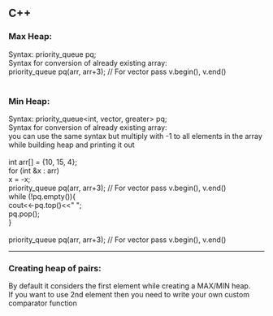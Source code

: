 ## __C++__
### Max Heap: 
Syntax: priority_queue<int> pq; <br />
Syntax for conversion of already existing array: <br />
priority_queue<int> pq(arr, arr+3);    // For vector pass v.begin(), v.end() <br />
<br />
### Min Heap:<br />
Syntax: priority_queue<int, vector<int>, greater<int>> pq;<br />
Syntax for conversion of already existing array: <br />
you can use the same syntax but multiply with -1 to all elements in the array while building heap and printing it out<br />  
int arr[] = {10, 15, 4}; <br /> 
for (int &x : arr) <br /> 
    x = -x; <br /> 
priority_queue<int> pq(arr, arr+3);    // For vector pass v.begin(), v.end() <br /> 
while (!pq.empty()){ <br /> 
    cout<<-pq.top()<<" "; <br /> 
    pq.pop(); <br /> 
} <br /> 
<br /> 
priority_queue<int> pq(arr, arr+3);    // For vector pass v.begin(), v.end() <br />


__________________________________________________________________________________________

### Creating heap of pairs:
By default it considers the first element while creating a MAX/MIN heap. <br />
If you want to use 2nd element then you need to write your own custom comparator function <br />
